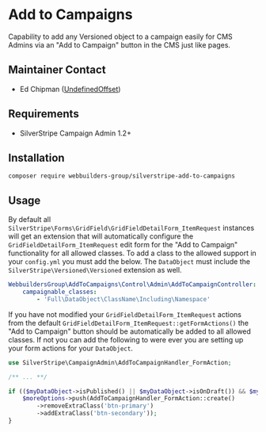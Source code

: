 Add to Campaigns
=================
Capability to add any Versioned object to a campaign easily for CMS Admins via an "Add to Campaign" button in the CMS just like pages.

## Maintainer Contact
* Ed Chipman ([UndefinedOffset](https://github.com/UndefinedOffset))

## Requirements
* SilverStripe Campaign Admin 1.2+


## Installation
```
composer require webbuilders-group/silverstripe-add-to-campaigns
```


## Usage

By default all `SilverStripe\Forms\GridField\GridFieldDetailForm_ItemRequest` instances will get an extension that will automatically configure the `GridFieldDetailForm_ItemRequest` edit form for the "Add to Campaign" functionality for all allowed classes. To add a class to the allowed support in your `config.yml` you must add the below. The `DataObject` must include the `SilverStripe\Versioned\Versioned` extension as well.

```yml
WebbuildersGroup\AddToCampaigns\Control\Admin\AddToCampaignController:
    campaignable_classes:
        - 'Full\DataObject\ClassName\Including\Namespace'
```


If you have not modified your `GridFieldDetailForm_ItemRequest` actions from the default `GridFieldDetailForm_ItemRequest::getFormActions()` the "Add to Campaign" button should be automatically be added to all allowed classes. If not you can add the following to were ever you are setting up your form actions for your `DataObject`.

```php
use SilverStripe\CampaignAdmin\AddToCampaignHandler_FormAction;

/** ... **/

if (($myDataObject->isPublished() || $myDataObject->isOnDraft()) && $myDataObject->canPublish()) {
    $moreOptions->push(AddToCampaignHandler_FormAction::create()
        ->removeExtraClass('btn-primary')
        ->addExtraClass('btn-secondary'));
}
```
